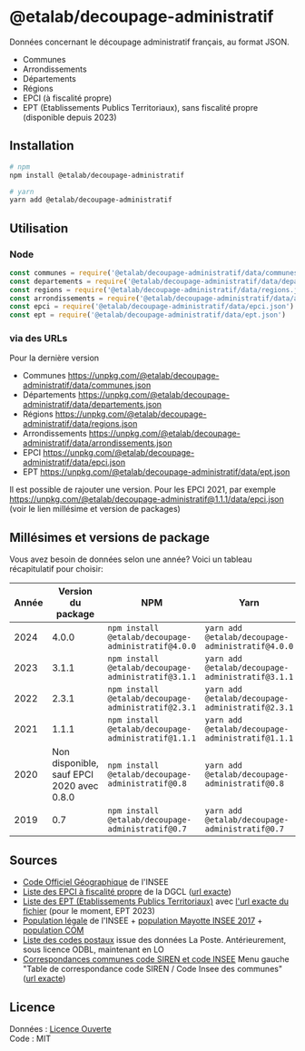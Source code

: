 # @etalab/decoupage-administratif

Données concernant le découpage administratif français, au format JSON.

- Communes
- Arrondissements
- Départements
- Régions
- EPCI (à fiscalité propre)
- EPT (Etablissements Publics Territoriaux), sans fiscalité propre (disponible depuis 2023)

## Installation

```bash
# npm
npm install @etalab/decoupage-administratif

# yarn
yarn add @etalab/decoupage-administratif
```

## Utilisation

### Node

```js
const communes = require('@etalab/decoupage-administratif/data/communes.json')
const departements = require('@etalab/decoupage-administratif/data/departements.json')
const regions = require('@etalab/decoupage-administratif/data/regions.json')
const arrondissements = require('@etalab/decoupage-administratif/data/arrondissements.json')
const epci = require('@etalab/decoupage-administratif/data/epci.json')
const ept = require('@etalab/decoupage-administratif/data/ept.json')
```

### via des URLs

Pour la dernière version

- Communes https://unpkg.com/@etalab/decoupage-administratif/data/communes.json
- Départements https://unpkg.com/@etalab/decoupage-administratif/data/departements.json
- Régions https://unpkg.com/@etalab/decoupage-administratif/data/regions.json
- Arrondissements https://unpkg.com/@etalab/decoupage-administratif/data/arrondissements.json
- EPCI https://unpkg.com/@etalab/decoupage-administratif/data/epci.json
- EPT https://unpkg.com/@etalab/decoupage-administratif/data/ept.json

Il est possible de rajouter une version. Pour les EPCI 2021, par exemple https://unpkg.com/@etalab/decoupage-administratif@1.1.1/data/epci.json (voir le lien millésime et version de packages)

## Millésimes et versions de package

Vous avez besoin de données selon une année? Voici un tableau récapitulatif pour choisir:

| Année | Version du package                        | NPM                                               | Yarn                                               |
|-------|-------------------------------------------|---------------------------------------------------|----------------------------------------------------|
| 2024  | 4.0.0                                     | `npm install @etalab/decoupage-administratif@4.0.0` | `yarn add @etalab/decoupage-administratif@4.0.0` |
| 2023  | 3.1.1                                     | `npm install @etalab/decoupage-administratif@3.1.1` | `yarn add @etalab/decoupage-administratif@3.1.1` |
| 2022  | 2.3.1                                     | `npm install @etalab/decoupage-administratif@2.3.1` | `yarn add @etalab/decoupage-administratif@2.3.1` |
| 2021  | 1.1.1                                     | `npm install @etalab/decoupage-administratif@1.1.1` | `yarn add @etalab/decoupage-administratif@1.1.1` |
| 2020  | Non disponible, sauf EPCI 2020 avec 0.8.0 | `npm install @etalab/decoupage-administratif@0.8`   | `yarn add @etalab/decoupage-administratif@0.8`   |
| 2019  | 0.7                                       | `npm install @etalab/decoupage-administratif@0.7`   | `yarn add @etalab/decoupage-administratif@0.7`   |

## Sources

* [Code Officiel Géographique](https://insee.fr/fr/information/2560452) de l'INSEE
* [Liste des EPCI à fiscalité propre](https://www.collectivites-locales.gouv.fr/institutions/liste-et-composition-des-epci-fiscalite-propre) de la DGCL ([url exacte](https://www.collectivites-locales.gouv.fr/files/Accueil/DESL/2023/epcicom2023.xlsx))
* [Liste des EPT (Etablissements Publics Territoriaux)](https://www.insee.fr/fr/information/2510634) avec [l'url exacte du fichier](https://www.insee.fr/fr/statistiques/fichier/2510634/ept_au_01-01-2023.xlsx) (pour le moment, EPT 2023)
* [Population légale](https://www.insee.fr/fr/statistiques/8290591?sommaire=8290669) de l'INSEE + [population Mayotte INSEE 2017](https://www.insee.fr/fr/statistiques/3291775?sommaire=2120838) + [population COM](https://www.insee.fr/fr/statistiques/8290593?sommaire=8290669)
* [Liste des codes postaux](https://www.data.gouv.fr/fr/datasets/base-officielle-des-codes-postaux/) issue des données La Poste. Antérieurement, sous licence ODBL, maintenant en LO
* [Correspondances communes code SIREN et code INSEE](https://www.banatic.interieur.gouv.fr/V5/fichiers-en-telechargement/fichiers-telech.php) Menu gauche "Table de correspondance code SIREN / Code Insee des communes" ([url exacte](https://www.banatic.interieur.gouv.fr/V5/ressources/documents/document_reference/TableCorrespondanceSirenInsee.zip))

## Licence

Données : [Licence Ouverte](https://www.etalab.gouv.fr/licence-ouverte-open-licence)\
Code : MIT
